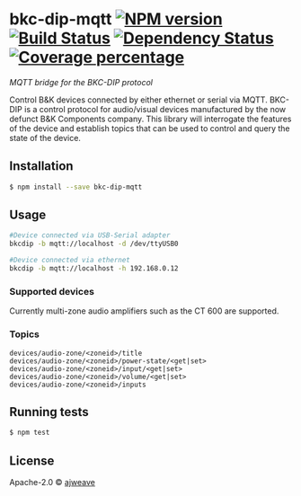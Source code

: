 # bkc-dip-mqtt [![NPM version][npm-image]][npm-url] [![Build Status][travis-image]][travis-url] [![Dependency Status][daviddm-image]][daviddm-url] [![Coverage percentage][coveralls-image]][coveralls-url]

*MQTT bridge for the BKC-DIP protocol*

Control B&K devices connected by either ethernet or serial via MQTT.
BKC-DIP is a control protocol for audio/visual devices manufactured by the now defunct B&K Components company.  This library will interrogate the features of the device and establish topics that can be used to control and query the state of the device.


## Installation

```sh
$ npm install --save bkc-dip-mqtt
```

## Usage

```sh
#Device connected via USB-Serial adapter
bkcdip -b mqtt://localhost -d /dev/ttyUSB0

#Device connected via ethernet
bkcdip -b mqtt://localhost -h 192.168.0.12
```
### Supported devices
Currently multi-zone audio amplifiers such as the CT 600 are supported.

### Topics
```
devices/audio-zone/<zoneid>/title
devices/audio-zone/<zoneid>/power-state/<get|set>
devices/audio-zone/<zoneid>/input/<get|set>
devices/audio-zone/<zoneid>/volume/<get|set>
devices/audio-zone/<zoneid>/inputs
```

## Running tests
```sh
$ npm test
```

## License

Apache-2.0 © [ajweave]()


[npm-image]: https://badge.fury.io/js/bkc-dip-mqtt.svg
[npm-url]: https://npmjs.org/package/bkc-dip-mqtt
[travis-image]: https://travis-ci.org/ajweave/bkc-dip-mqtt.svg?branch=master
[travis-url]: https://travis-ci.org/ajweave/bkc-dip-mqtt
[daviddm-image]: https://david-dm.org/ajweave/bkc-dip-mqtt.svg?theme=shields.io
[daviddm-url]: https://david-dm.org/ajweave/bkc-dip-mqtt
[coveralls-image]: https://coveralls.io/repos/ajweave/bkc-dip-mqtt/badge.svg
[coveralls-url]: https://coveralls.io/r/ajweave/bkc-dip-mqtt
